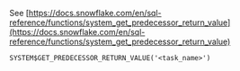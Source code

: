 See [https://docs.snowflake.com/en/sql-reference/functions/system_get_predecessor_return_value](https://docs.snowflake.com/en/sql-reference/functions/system_get_predecessor_return_value)
```
SYSTEM$GET_PREDECESSOR_RETURN_VALUE('<task_name>')
```
